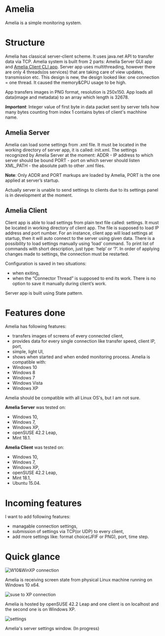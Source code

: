 # Amelia
Amelia is a simple monitoring system.

# Structure
Amelia has classical server-client scheme. It uses java.net API to transfer data via TCP.
Amelia system is built from 2 parts: Amelia Server GUI app and <a href="https://github.com/Obsidiam/ameliaclient">Amelia Client CLI app</a>.
Server app uses multithreading, however there are only 4 threads(os services) that are taking care of view updates, transmission etc. This design is new, the design looked like: one connection = one thread. It caused the memory&CPU usage to be high.

App transfers images in PNG format, resolution is 250x150. App loads all data(image and metadata) to an array which
length is 32678.

**_Important_**: Integer value of first byte in data packet sent by server tells how many bytes counting from index 1 contains 
bytes of client's machhine name.

## Amelia Server

Amelia can load some settings from .xml file. 
It must be located in the working directory of server app, it is called: init.xml.
The settings recognized by Amelia Server at the moment:
ADDR - IP address to which server should be bound
PORT - port on which server should listen
XML_PATH - the absolute path to other .xml files.


**Note**: Only ADDR and PORT markups are loaded by Amelia, PORT is the one applied at server’s startup.

Actually server is unable to send settings to clients due to its settings panel is in development at the moment.

## Amelia Client

Client app is able to load settings from plain text file called: settings. It must be located in working directory of client app.
The file is supposed to load IP address and port number. 
For an instance, client app will load settings at startup, then it will auto connect to the server using given data. There is a possibility to load settings manually using ‘load’ command. To print list of commands with short description, just type: ‘help’ or ‘?’. In order of applying changes made to settings, the connection must be restarted.

Configuration is saved in two situations: 
* when exiting,
* when the “Connector Thread” is supposed to end its work.
There is no option to save it manually during client’s work. 

Server app is built using State pattern.

# Features done
Amelia has following features:

* transfers images of screens of every connected client,
* provides data for every single connection like transfer speed, client IP, port,
* simple, light UI,
* shows when started and when ended monitoring process.
Amelia is compatible with:
* Windows 10
* Windows 8
* Windows 7
* Windows Vista
* Windows XP

Amelia should be compatible with all Linux OS's, but I am not sure.

**Amelia Server** was tested on:
* Windows 10,
* Windows 7,
* Windows XP,
* openSUSE 42.2 Leap,
* Mint 18.1.

**Amelia Client** was tested on:
* Windows 10,
* Windows 7,
* Windows XP,
* openSUSE 42.2 Leap,
* Mint 18.1,
* Ubuntu 15.04.

# Incoming features
I want to add following features:

* managable connection settings,
* submission of settings via TCP(or UDP) to every client,
* add more settings like: format choice(JFIF or PNG), port, time step.

# Quick glance
![W10&WinXP connection](https://i.imgur.com/VESKEVR.png)

Amelia is receiving screen state from physical Linux machine running on Windows 10 x64.

![suse to XP connection](http://i.imgur.com/GLaOi7K.png)

Amelia is hosted by openSUSE 42.2 Leap and one client is on localhost and the second one is on Windows XP.

![settings](http://i.imgur.com/ZCJGvvv.png)

Amelia's server settings window. (In progress)
